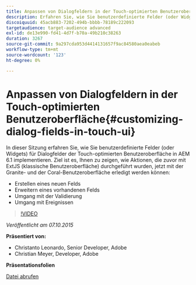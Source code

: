 ```yaml
---
title: Anpassen von Dialogfeldern in der Touch-optimierten Benutzeroberfläche
description: Erfahren Sie, wie Sie benutzerdefinierte Felder (oder Widgets) für Dialogfelder der Touch-optimierten Benutzeroberfläche in AEM 6.1 implementieren. Erfahren Sie, wie Aktionen, die zuvor mit ExtJS (klassische Benutzeroberfläche) durchgeführt wurden, jetzt mit der Granite- und der Coral-Benutzeroberfläche ausgeführt werden können.
discoiquuid: 45acb883-7202-494b-bbbb-78189c222093
targetaudience: target-audience advanced
exl-id: de13e990-fd41-4d7f-b70a-49b210c38263
duration: 3267
source-git-commit: 9a297cda953d4414131657f9ac84580aea0eabeb
workflow-type: tm+mt
source-wordcount: '123'
ht-degree: 0%

---
```


# Anpassen von Dialogfeldern in der Touch-optimierten Benutzeroberfläche{#customizing-dialog-fields-in-touch-ui}

In dieser Sitzung erfahren Sie, wie Sie benutzerdefinierte Felder (oder Widgets) für Dialogfelder der Touch-optimierten Benutzeroberfläche in AEM 6.1 implementieren. Ziel ist es, Ihnen zu zeigen, wie Aktionen, die zuvor mit ExtJS (klassische Benutzeroberfläche) durchgeführt wurden, jetzt mit der Granite- und der Coral-Benutzeroberfläche erledigt werden können:

* Erstellen eines neuen Felds
* Erweitern eines vorhandenen Felds
* Umgang mit der Validierung
* Umgang mit Ereignissen

>[!VIDEO](https://video.tv.adobe.com/v/19373/?quality=9)

*Veröffentlicht am 07.10.2015*

**Präsentiert von:**

* Christanto Leonardo, Senior Developer, Adobe
* Christian Meyer, Developer, Adobe

**Präsentationsfolien**

[Datei abrufen](assets/aem-gems-customizing-touch-ui-dialog-fields.pdf)
<!--
[Get back to the Overview](https://helpx.adobe.com/de/experience-manager/kt/eseminars/gems/aem-index.html)
-->
